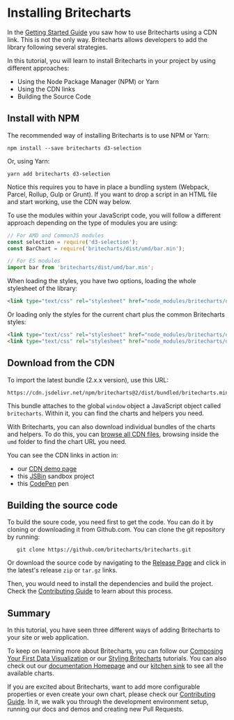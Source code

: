 # Installing Britecharts
In the [Getting Started Guide][gettingStarted] you saw how to use Britecharts using a CDN link. This is not the only way. Britecharts allows developers to add the library following several strategies.

In this tutorial, you will learn to install Britecharts in your project by using different approaches:
* Using the Node Package Manager (NPM) or Yarn
* Using the CDN links
* Building the Source Code

## Install with NPM
The recommended way of installing Britecharts is to use NPM or Yarn:
```
npm install --save britecharts d3-selection
```
Or, using Yarn:
```
yarn add britecharts d3-selection
```
Notice this requires you to have in place a bundling system (Webpack, Parcel, Rollup, Gulp or Grunt). If you want to drop a script in an HTML file and start working, use the CDN way below.

To use the modules within your JavaScript code, you will follow a different approach depending on the type of modules you are using:
```js
// For AMD and CommonJS modules
const selection = require('d3-selection');
const BarChart = require('britecharts/dist/umd/bar.min');

// For ES modules
import bar from 'britecharts/dist/umd/bar.min';
```

When loading the styles, you have two options, loading the whole stylesheet of the library:
```html
<link type="text/css" rel="stylesheet" href="node_modules/britecharts/dist/styles/bundle/britecharts.min.css">
```

Or loading only the styles for the current chart plus the common Britecharts styles:
```html
<link type="text/css" rel="stylesheet" href="node_modules/britecharts/dist/styles/charts/common.min.css">
<link type="text/css" rel="stylesheet" href="node_modules/britecharts/dist/styles/charts/bar.min.css">
```

## Download from the CDN
To import the latest bundle (2.x.x version), use this URL:
```
https://cdn.jsdelivr.net/npm/britecharts@2/dist/bundled/britecharts.min.js
```
This bundle attaches to the global `window` object a JavaScript object called `britecharts`. Within it, you can find the charts and helpers you need.

With Britecharts, you can also download individual bundles of the charts and helpers. To do this, you can [browse all CDN files][jsDelivrDist], browsing inside the `umd` folder to find the chart URL you need.

You can see the CDN links in action in:
* our [CDN demo page][cdnDemo]
* this [JSBin][jsbinSandbox] sandbox project
* this [CodePen][codepenSandbox] pen

## Building the source code
To build the soure code, you need first to get the code. You can do it by cloning or downloading it from Github.com. You can clone the git repository by running:
```
   git clone https://github.com/britecharts/britecharts.git
```
Or download the source code by navigating to the [Release Page][githubReleases] and click in the latest's release `zip` or `tar.gz` links.

Then, you would need to install the dependencies and build the project. Check the [Contributing Guide][contributingGuide] to learn about this process.

## Summary
In this tutorial, you have seen three different ways of adding Britecharts to  your site or web application.

To keep on learning more about Britecharts, you can follow our [Composing Your First Data Visualization][composingDataviz] or our [Styling Britecharts][stylingBritecharts] tutorials. You can also check out our [documentation Homepage][home] and our [kitchen sink][demos] to see all the available charts.

If you are excited about Britecharts, want to add more configurable properties or even create your own chart, please check our [Contributing Guide][contributingGuide]. In it, we walk you through the development environment setup, running our docs and demos and creating new Pull Requests.

[jsDelivrDist]: https://cdn.jsdelivr.net/npm/britecharts/dist/
[cdnDemo]: https://britecharts.github.io/britecharts/cdn.html
[jsbinSandbox]: https://jsbin.com/wativun/1/edit?html,js,output
[codepenSandbox]: https://codepen.io/Golodhros/pen/PprGeP?editors=1010
[contributingGuide]: https://github.com/britecharts/britecharts/blob/master/.github/CONTRIBUTING.md
[githubReleases]: https://github.com/britecharts/britecharts/releases
[home]: http://britecharts.github.io/britecharts/
[demos]: http://britecharts.github.io/britecharts/tutorial-kitchen-sink.html
[gettingStarted]: http://britecharts.github.io/britecharts/getting-started.html
[composingDataviz]: http://britecharts.github.io/britecharts/composing-dataviz.html
[stylingBritecharts]: http://britecharts.github.io/britecharts/styling-dataviz.html
